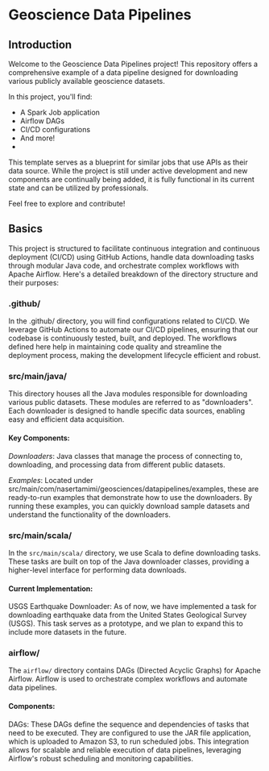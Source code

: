 # Geoscience Data Pipelines

## Introduction

Welcome to the Geoscience Data Pipelines project! This repository offers a comprehensive example of a data pipeline designed for downloading various publicly available geoscience datasets.

In this project, you'll find:

* A Spark Job application
* Airflow DAGs
* CI/CD configurations
* And more!
* 
This template serves as a blueprint for similar jobs that use APIs as their data source. While the project is still under active development and new components are continually being added, it is fully functional in its current state and can be utilized by professionals. 

Feel free to explore and contribute!

## Basics

This project is structured to facilitate continuous integration and continuous deployment (CI/CD) using GitHub Actions, handle data downloading tasks through modular Java code, and orchestrate complex workflows with Apache Airflow. Here's a detailed breakdown of the directory structure and their purposes:

### .github/

In the .github/ directory, you will find configurations related to CI/CD. We leverage GitHub Actions to automate our CI/CD pipelines, ensuring that our codebase is continuously tested, built, and deployed. The workflows defined here help in maintaining code quality and streamline the deployment process, making the development lifecycle efficient and robust.

### src/main/java/

This directory houses all the Java modules responsible for downloading various public datasets. These modules are referred to as "downloaders". Each downloader is designed to handle specific data sources, enabling easy and efficient data acquisition.

#### Key Components:
*Downloaders*: Java classes that manage the process of connecting to, downloading, and processing data from different public datasets.

*Examples*: Located under src/main/com/nasertamimi/geosciences/datapipelines/examples, these are ready-to-run examples that demonstrate how to use the downloaders. By running these examples, you can quickly download sample datasets and understand the functionality of the downloaders.

### src/main/scala/

In the `src/main/scala/` directory, we use Scala to define downloading tasks. These tasks are built on top of the Java downloader classes, providing a higher-level interface for performing data downloads.

#### Current Implementation:

USGS Earthquake Downloader: As of now, we have implemented a task for downloading earthquake data from the United States Geological Survey (USGS). This task serves as a prototype, and we plan to expand this to include more datasets in the future.

### airflow/

The `airflow/` directory contains DAGs (Directed Acyclic Graphs) for Apache Airflow. Airflow is used to orchestrate complex workflows and automate data pipelines.

#### Components:

DAGs: These DAGs define the sequence and dependencies of tasks that need to be executed. They are configured to use the JAR file application, which is uploaded to Amazon S3, to run scheduled jobs. This integration allows for scalable and reliable execution of data pipelines, leveraging Airflow's robust scheduling and monitoring capabilities.